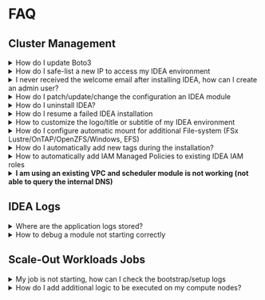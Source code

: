# FAQ

## Cluster Management

<details>

<summary>How do I update Boto3</summary>

Boto3 ([https://boto3.amazonaws.com/v1/documentation/api/latest/index.html](https://boto3.amazonaws.com/v1/documentation/api/latest/index.html)) is the official AWS Python SDK. We recommend to update boto3 on a regular basis in order to stay up-to-date with the latest AWS releases (new instance types ...)

To update Boto3, run the following patch command:

```
./idea-admin.sh patch scheduler \
  --cluster-name <CLUSTER_NAME> \
  --aws-region <REGION> \
  --force \
  --patch-command 'sudo idea_pip install boto3 --upgrade && sudo supervisorctl restart all'
```

Refer to [patch-idea-module.md](../first-time-users/cluster-operations/update-idea-cluster/patch-idea-module.md "mention") to learn more about the patch utility

</details>

<details>

<summary>How do I safe-list a new IP to access my IDEA environment</summary>

To safelist a new IP, navigate to VPC > Managed Prefix List and add your new entry into the Prefix List created by IDEA.

Alternatively, you can run the following `idea-admin.sh` command:

```
./idea-admin.sh utils cluster-prefix-list add-entry
  --cluster-name <CLUSTER_NAME> \
  --aws-region <REGION> \
  --cidr x.x.x.x/x \
  --description '<DESCRIPTION>'
```

</details>

<details>

<summary>I never received the welcome email after installing IDEA, how can I create an admin user?</summary>

Use `ideactl` If you cannot receive email from Cognito due to IT restriction. Login to the Cluster Manager EC2 instance and run `ideactl accounts create-user`

<pre><code><strong># Make sure to run this command as root on the CLUSTER Manager
</strong><strong># ideactl accounts create-user --email "mcrozes@myemail.com" --password "Password123@" --username "mcrozes2" --sudo --email-verified
</strong>{
  "username": "mcrozes2",
  "email": "mcrozes@myemail.com",
  "uid": 5068,
  "gid": 5077,
  "group_name": "mcrozes2-user-group",
  "login_shell": "/bin/bash",
  "home_dir": "/data/home/mcrozes2",
  "sudo": true,
  "status": "CONFIRMED",
  "enabled": true,
  "created_on": "2022-12-21T16:37:32.033000+00:00",
  "updated_on": "2022-12-21T16:37:32.033000+00:00"
}
</code></pre>

If you cannot use SSM, you can use `idea-admin.sh` . Run the following commands to create a new admin user via IDEA APIs

<pre class="language-bash"><code class="lang-bash">IDEA_ADMIN_USER="username"
IDEA_ADMIN_USER_PASSWORD="password"
IDEA_USER_EMAIL_ADDRESS="email_address"
IDEA_CLUSTER_NAME="idea-xxx"
IDEA_DEPLOYMENT_REGION="region where you deployed IDEA"

# Retrieve Client ID
CLIENT_ID_ARN=$(./idea-admin.sh config show \
--query "cluster-manager.client_id" \
--cluster-name $IDEA_CLUSTER_NAME \
--aws-region $IDEA_DEPLOYMENT_REGION \
--format raw)

CLIENT_ID=$(aws secretsmanager get-secret-value --secret-id $CLIENT_ID_ARN --query "SecretString" --output text --region $IDEA_DEPLOYMENT_REGION)# Retrieve Client Secret

# Retrieve Client secret
CLIENT_SECRET_ARN=$(./idea-admin.sh config show \
--query "cluster-manager.client_secret" \
--cluster-name $IDEA_CLUSTER_NAME \
--aws-region $IDEA_DEPLOYMENT_REGION \
--format raw)

CLIENT_SECRET=$(aws secretsmanager get-secret-value --secret-id $CLIENT_SECRET_ARN --query "SecretString" --output text --region $IDEA_DEPLOYMENT_REGION)

# Retrieve Cognito URL
COGNITO_USER_POOL=$(./idea-admin.sh config show \
--query "identity-provider.cognito.domain_url" \
--cluster-name $IDEA_CLUSTER_NAME \
--aws-region $IDEA_DEPLOYMENT_REGION \
--format raw)

# Retrieve ALB endpoint
IDEA_ALB=$(./idea-admin.sh config show \
--query "cluster.load_balancers.external_alb.load_balancer_dns_name" \
--cluster-name $IDEA_CLUSTER_NAME \
--aws-region $IDEA_DEPLOYMENT_REGION \
--format raw)

# Generate Authorization Header (remove -w 0 if using Mac)
AUTHORIZATION_HEADER=$(echo -n $CLIENT_ID:$CLIENT_SECRET | base64 -w 0)

<strong># Request Bearer
</strong>curl --silent --insecure --location --request POST "$COGNITO_USER_POOL/oauth2/token" \
--header "Authorization: Basic $AUTHORIZATION_HEADER" \
--header "Content-Type: application/x-www-form-urlencoded" \
--data-urlencode "grant_type=client_credentials" \
--data-urlencode "scope=cluster-manager/read cluster-manager/write" > .bearer

# Bearer output is stored as text file in order to use -r. File is removed shortly after
BEARER=$(cat .bearer | jq -r ".access_token")

rm -rf .bearer

<strong># Create Admin User
</strong>curl --silent --insecure --location --request POST "https://$IDEA_ALB/cluster-manager/api/v1" \
--header "Authorization: Bearer $BEARER" \
--header "Content-Type: application/json" \
--data-raw '{
"header": {
"namespace": "Accounts.CreateUser"
},
"payload": {
"user": {
"username": "'$IDEA_ADMIN_USER'",
"password": "'$IDEA_ADMIN_USER_PASSWORD'",
"email": "'$IDEA_USER_EMAIL_ADDRESS'",
"additional_groups": ["managers-cluster-group", "administrators-cluster-group]
},
"email_verified": true
}
}'
</code></pre>

</details>

<details>

<summary>How do I patch/update/change the configuration an IDEA module</summary>

See [update-idea-cluster](../first-time-users/cluster-operations/update-idea-cluster/ "mention")

</details>

<details>

<summary>How do I uninstall IDEA?</summary>

See [uninstall-idea.md](../first-time-users/cluster-operations/uninstall-idea.md "mention")

</details>

<details>

<summary>How do I resume a failed IDEA installation</summary>

See [#how-do-i-resume-a-failed-installation](faq.md#how-do-i-resume-a-failed-installation "mention")

</details>

<details>

<summary>How to customize the logo/title or subtitle of my IDEA environment</summary>

The logo, title and subtitle of the Web Portal can be customized using configurations.

<img src="https://confluence.amazon.com/download/attachments/108564578/Screen%20Shot%202022-07-11%20at%207.49.14%20AM.png?version=2&#x26;modificationDate=1657551271000&#x26;api=v2" alt="" data-size="original">

#### Defaults <a href="#customizelogo-titleandsubtitle-defaults" id="customizelogo-titleandsubtitle-defaults"></a>

* title - Integrated Digital Engineering on AWS (IDEA)
* logo - IDEA Default Logo
* subtitle - \<cluster-name> (\<aws-region>)

#### Customization <a href="#customizelogo-titleandsubtitle-customization" id="customizelogo-titleandsubtitle-customization"></a>

**Logo**

Logo can be customized by uploading appropriate logo file to the cluster's S3 Bucket. Copy the S3 object key and run the below command:

```bash
./idea-admin.sh config \
set Key=cluster-manager.web_portal.logo,Type=string,Value=assets/logo.png \
--cluster-name <CLUSTER_NAME> \
--aws-region <REGION>
```

**Title**

Title can be customized by running the below command:

```bash
./idea-admin.sh config \
  set "Key=cluster-manager.web_portal.title,Type=string,Value=My Company" \
  --cluster-name <CLUSTER_NAME> \
  --aws-region <REGION>
```

**Subtitle**

Subtitle can be customized by running the below command:

```bash
./idea-admin.sh config \
  set "Key=cluster-manager.web_portal.subtitle,Type=string,Value=R&D Cluster" \
  --cluster-name <CLUSTER_NAME> \
  --aws-region <REGION>


```

</details>

<details>

<summary>How do I configure automatic mount for additional File-system (FSx Lustre/OnTAP/OpenZFS/Windows, EFS)</summary>

See [storage](../modules/storage/ "mention") module

</details>

<details>

<summary>How do I automatically add new tags during the installation?</summary>

Update the last section of idea/idea-administrator/resources/config/templates/global-settings/settings.yml

```
# provide custom tags for all resources created by IDEA
# for eg. to add custom tags, tags as below:
# custom_tags:
#   - Key=custom:MyTagName,Value=MyTagValue
#   - Key=AnotherExampleName,Value=Another Example Value
custom_tags: []
```

</details>

<details>

<summary>How to automatically add IAM Managed Policies to existing IDEA IAM roles</summary>

Add the managed policy ARN in cluster settings: source/idea-administrator/resources/config/templates/cluster/settings.yml

All roles will contain the policy(ies) you have added to the list.

</details>

<details>

<summary><strong>I am using an existing VPC and scheduler module is not working (not able to query the internal DNS)</strong></summary>

IDEA create a route53 private hosted zone.

If you try to curl any DNS from this Route53 Zone,and get no result, even though the Private Zone is assigned to the VPC

```
# nslookup
internal-alb.idea-demo.us
-east-2.local
Server: 10.110.0.2
Address: 10.110.0.2#53
** server can't find
internal-alb.idea-demo.us
-east-2.local: NXDOMAIN
```

To fix this, enable DNS hostname/resolution on your VPC

</details>

## IDEA Logs

<details>

<summary>Where are the application logs stored?</summary>

IDEA modules such as cluster-manager, virtual-desktop-controller and scheduler run a python based application server.

The application server logs are available under: **/opt/idea/app/logs**

All logs will be available in **application.log**. In rare occasions, few logs may be available under **stdout.log**.

Logging can configured per application server using IDEA Cluster Configuration. Below is the logging configuration for cluster-manager:

```
./idea-admin.sh config show \
  --cluster-name <CLUSTER_NAME> \
  --aws-region <REGION> \
  --query "cluster-manager.logging.*"
+-----------------------------------------------+--------------------+---------+
| Key                                           | Value              | Version |
+-----------------------------------------------+--------------------+---------+
| cluster-manager.logging.default_log_file_name | application.log    |    1    |
| cluster-manager.logging.logs_directory        | /opt/idea/app/logs |    1    |
| cluster-manager.logging.profile               | production         |    1    |
+-----------------------------------------------+--------------------+---------+
```

</details>

<details>

<summary>How to debug a module not starting correctly</summary>

1 - Log in to the EC2 machine and check the logs under **/root/bootstrap/logs.**

Try to find some potential issue(s) by looking for keywords like:

* error
* fatal
* denied
* permission

All infrastructure nodes such as directoryservice (openldap-server), scheduler, bastion-host, virtual-desktop controller use a standard directory structure during bootstrap.

2 - Check if supervisord is running correctly (/opt/idea/python/latest/bin/supervisorctl status), if not check /var/log/supervisord.log

3 - Depending your module, you can also check the app log via /opt/idea/app/logs

Make sure to run supervisorctl restart all after making any changes

</details>

## Scale-Out Workloads Jobs

<details>

<summary>My job is not starting, how can I check the bootstrap/setup logs</summary>

If your job is not starting, you can verify if the provisioned capacity is configured correctly by checking the bootstrap logs under `/apps/<CLUSTER>/scheduler/jobs`

Logs structure:

* jobs/
  * \<job\_id>/
    * \<job\_type> (bootstrap or compute\_node setup)
      * \<EC2 Host>

Example: `/apps/idea-demo/scheduler/jobs/98/logs/ip-10-110-4-189`

</details>

<details>

<summary>How do I add additional logic to be executed on my compute nodes?</summary>

Edit `/apps/<CLUSTER>/scheduler/compute_node/userdata_customizations.sh` if you want to add your own code to the compute node(s). Script is executed at the very end of the bootstrap sequence.

</details>

